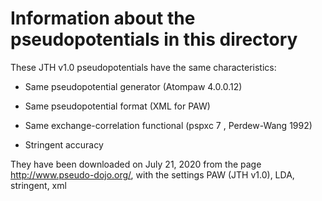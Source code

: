 # Information about the pseudopotentials in this directory

These JTH v1.0 pseudopotentials have the same characteristics:

* Same pseudopotential generator (Atompaw 4.0.0.12)

* Same pseudopotential format (XML for PAW)

* Same exchange-correlation functional (pspxc 7 , Perdew-Wang 1992)

* Stringent accuracy

They have been downloaded on July 21, 2020 from the page http://www.pseudo-dojo.org/, with the settings
PAW (JTH v1.0), LDA, stringent, xml



